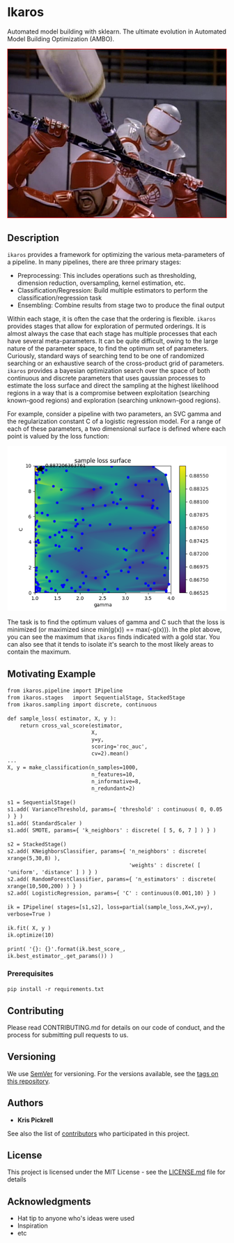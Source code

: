 # Ikaros 

Automated model building with sklearn.  The ultimate evolution in Automated Model Building Optimization (AMBO).

![AMBO](images/ambo.jpg "AMBO-Jitsu")

## Description

`ikaros` provides a framework for optimizing the various meta-parameters of a pipeline.  In many pipelines, there 
are three primary stages:

* Preprocessing: This includes operations such as thresholding, dimension reduction, oversampling, kernel estimation, etc.
* Classification/Regression: Build multiple estimators to perform the classification/regression task
* Ensembling: Combine results from stage two to produce the final output

Within each stage, it is often the case that the ordering is flexible.  `ikaros` provides stages that allow for exploration
of permuted orderings.  It is almost always the case that each stage has multiple processes that each have several meta-parameters.
It can be quite difficult, owing to the large nature of the parameter space, to find the optimum set of parameters.  Curiously,
standard ways of searching tend to be one of randomized searching or an exhaustive search of the cross-product grid of parameters.  `ikaros`
provides a bayesian optimization search over the space of both continuous and discrete parameters that uses gaussian processes
to estimate the loss surface and direct the sampling at the highest likelihood regions in a way that is a compromise between
exploitation (searching known-good regions) and exploration (searching unknown-good regions).

For example, consider a pipeline with two parameters, an SVC gamma and the regularization constant C of a logistic regression model.  For a range
of each of these parameters, a two dimensional surface is defined where each point is valued by the loss function:

![kernel](images/kernelsurface.png "Kernel Surface")

The task is to find the optimum values of gamma and C such that the loss is minimized (or maximized since min(g(x)) == max(-g(x))).  In the 
plot above, you can see the maximum that `ikaros` finds indicated with a gold star.  You can also see that it tends to isolate it's search
to the most likely areas to contain the maximum.


## Motivating Example
```
from ikaros.pipeline import IPipeline
from ikaros.stages   import SequentialStage, StackedStage
from ikaros.sampling import discrete, continuous

def sample_loss( estimator, X, y ):
    return cross_val_score(estimator,
                           X,
                           y=y,
                           scoring='roc_auc',
                           cv=2).mean()
...
X, y = make_classification(n_samples=1000,
                           n_features=10,
                           n_informative=8,
                           n_redundant=2)

s1 = SequentialStage()
s1.add( VarianceThreshold, params={ 'threshold' : continuous( 0, 0.05 ) } )
s1.add( StandardScaler )
s1.add( SMOTE, params={ 'k_neighbors' : discrete( [ 5, 6, 7 ] ) } )

s2 = StackedStage()
s2.add( KNeighborsClassifier, params={ 'n_neighbors' : discrete( xrange(5,30,8) ),
                                       'weights' : discrete( [ 'uniform', 'distance' ] ) } )
s2.add( RandomForestClassifier, params={ 'n_estimators' : discrete( xrange(10,500,200) ) } )
s2.add( LogisticRegression, params={ 'C' : continuous(0.001,10) } )

ik = IPipeline( stages=[s1,s2], loss=partial(sample_loss,X=X,y=y), verbose=True )

ik.fit( X, y )
ik.optimize(10)

print( '{}: {}'.format(ik.best_score_, ik.best_estimator_.get_params()) )
```
### Prerequisites

```pip install -r requirements.txt```

## Contributing

Please read CONTRIBUTING.md for details on our code of conduct, and the process for submitting pull requests to us.

## Versioning

We use [SemVer](http://semver.org/) for versioning. For the versions available, see the [tags on this repository](https://git.xogrp.com/CoreTechnologies/ikaros/tags). 

## Authors

* **Kris Pickrell**

See also the list of [contributors](https://git.xogrp.com/CoreTechnologies/ikaros/contributors) who participated in this project.

## License

This project is licensed under the MIT License - see the [LICENSE.md](LICENSE.md) file for details

## Acknowledgments

* Hat tip to anyone who's ideas were used
* Inspiration
* etc
